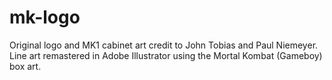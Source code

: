 # mk-logo
Original logo and MK1 cabinet art credit to John Tobias and Paul Niemeyer. Line art remastered in Adobe Illustrator using the Mortal Kombat (Gameboy) box art.
